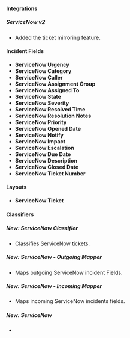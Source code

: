 
#### Integrations
##### ServiceNow v2
- Added the ticket mirroring feature.

#### Incident Fields
- **ServiceNow Urgency**
- **ServiceNow Category**
- **ServiceNow Caller**
- **ServiceNow Assignment Group**
- **ServiceNow Assigned To**
- **ServiceNow State**
- **ServiceNow Severity**
- **ServiceNow Resolved Time**
- **ServiceNow Resolution Notes**
- **ServiceNow Priority**
- **ServiceNow Opened Date**
- **ServiceNow Notify**
- **ServiceNow Impact**
- **ServiceNow Escalation**
- **ServiceNow Due Date**
- **ServiceNow Description**
- **ServiceNow Closed Date**
- **ServiceNow Ticket Number**

#### Layouts
- **ServiceNow Ticket**

#### Classifiers
##### New: ServiceNow Classifier
- Classifies ServiceNow tickets.

##### New: ServiceNow - Outgoing Mapper
- Maps outgoing ServiceNow incident Fields.

##### New: ServiceNow - Incoming Mapper
- Maps incoming ServiceNow incidents fields.

##### New: ServiceNow
- 
